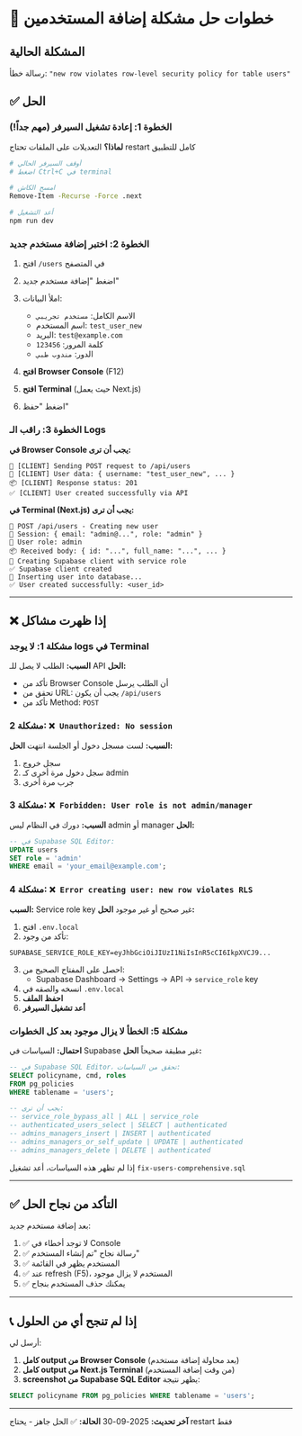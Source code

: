 # 🔧 خطوات حل مشكلة إضافة المستخدمين

## المشكلة الحالية
رسالة خطأ: `"new row violates row-level security policy for table users"`

## ✅ الحل

### الخطوة 1: إعادة تشغيل السيرفر (مهم جداً!)

**لماذا؟** التعديلات على الملفات تحتاج restart كامل للتطبيق

```bash
# أوقف السيرفر الحالي
# اضغط Ctrl+C في terminal

# امسح الكاش
Remove-Item -Recurse -Force .next

# أعد التشغيل
npm run dev
```

### الخطوة 2: اختبر إضافة مستخدم جديد

1. افتح `/users` في المتصفح
2. اضغط "إضافة مستخدم جديد"
3. املأ البيانات:
   - الاسم الكامل: `مستخدم تجريبي`
   - اسم المستخدم: `test_user_new`
   - البريد: `test@example.com`
   - كلمة المرور: `123456`
   - الدور: `مندوب طبي`

4. **افتح Browser Console** (F12)
5. **افتح Terminal** (حيث يعمل Next.js)
6. اضغط "حفظ"

### الخطوة 3: راقب الـ Logs

**في Browser Console يجب أن ترى:**
```
🚀 [CLIENT] Sending POST request to /api/users
📝 [CLIENT] User data: { username: "test_user_new", ... }
📦 [CLIENT] Response status: 201
✅ [CLIENT] User created successfully via API
```

**في Terminal (Next.js) يجب أن ترى:**
```
🚀 POST /api/users - Creating new user
📝 Session: { email: "admin@...", role: "admin" }
👤 User role: admin
📦 Received body: { id: "...", full_name: "...", ... }
🔑 Creating Supabase client with service role
✅ Supabase client created
💾 Inserting user into database...
✅ User created successfully: <user_id>
```

---

## ❌ إذا ظهرت مشاكل

### مشكلة 1: لا يوجد logs في Terminal
**السبب:** الطلب لا يصل للـ API
**الحل:**
- تأكد من Browser Console أن الطلب يرسل
- تحقق من URL: يجب أن يكون `/api/users`
- تأكد من Method: `POST`

### مشكلة 2: `❌ Unauthorized: No session`
**السبب:** لست مسجل دخول أو الجلسة انتهت
**الحل:**
1. سجل خروج
2. سجل دخول مرة أخرى كـ admin
3. جرب مرة أخرى

### مشكلة 3: `❌ Forbidden: User role is not admin/manager`
**السبب:** دورك في النظام ليس admin أو manager
**الحل:**
```sql
-- في Supabase SQL Editor:
UPDATE users 
SET role = 'admin' 
WHERE email = 'your_email@example.com';
```

### مشكلة 4: `❌ Error creating user: new row violates RLS`
**السبب:** Service role key غير صحيح أو غير موجود
**الحل:**
1. افتح `.env.local`
2. تأكد من وجود:
```env
SUPABASE_SERVICE_ROLE_KEY=eyJhbGciOiJIUzI1NiIsInR5cCI6IkpXVCJ9...
```
3. احصل على المفتاح الصحيح من:
   - Supabase Dashboard → Settings → API → `service_role` key
4. انسخه والصقه في `.env.local`
5. **احفظ الملف**
6. **أعد تشغيل السيرفر**

### مشكلة 5: الخطأ لا يزال موجود بعد كل الخطوات
**احتمال:** السياسات في Supabase غير مطبقة صحيحاً
**الحل:**
```sql
-- في Supabase SQL Editor، تحقق من السياسات:
SELECT policyname, cmd, roles 
FROM pg_policies 
WHERE tablename = 'users';

-- يجب أن ترى:
-- service_role_bypass_all | ALL | service_role
-- authenticated_users_select | SELECT | authenticated
-- admins_managers_insert | INSERT | authenticated
-- admins_managers_or_self_update | UPDATE | authenticated
-- admins_managers_delete | DELETE | authenticated
```

إذا لم تظهر هذه السياسات، أعد تشغيل `fix-users-comprehensive.sql`

---

## ✅ التأكد من نجاح الحل

بعد إضافة مستخدم جديد:

1. ✅ لا توجد أخطاء في Console
2. ✅ رسالة نجاح "تم إنشاء المستخدم"
3. ✅ المستخدم يظهر في القائمة
4. ✅ عند refresh (F5)، المستخدم لا يزال موجود
5. ✅ يمكنك حذف المستخدم بنجاح

---

## 📞 إذا لم تنجح أي من الحلول

أرسل لي:
1. **كامل output من Browser Console** (بعد محاولة إضافة مستخدم)
2. **كامل output من Next.js Terminal** (من وقت إضافة المستخدم)
3. **screenshot من Supabase SQL Editor** يظهر نتيجة:
```sql
SELECT policyname FROM pg_policies WHERE tablename = 'users';
```

---

**آخر تحديث:** 2025-09-30
**الحالة:** ✅ الحل جاهز - يحتاج restart فقط